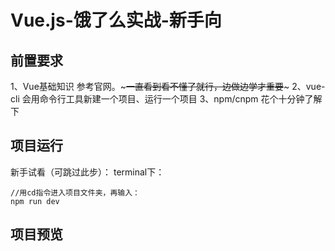 # Vue.js-饿了么实战-新手向
## 前置要求
1、Vue基础知识 参考官网。~~~一直看到看不懂了就行，边做边学才重要~~~
2、vue-cli 会用命令行工具新建一个项目、运行一个项目
3、npm/cnpm 花个十分钟了解下
## 项目运行
新手试看（可跳过此步）：
terminal下：
```
//用cd指令进入项目文件夹，再输入：
npm run dev
```
## 项目预览

